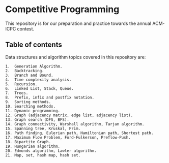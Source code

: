 # Competitive Programming

This repository is for our preparation and practice towards the annual ACM-ICPC contest.

## Table of contents

Data structures and algorithm topics covered in this repository are:

```
1.  Generation Algorithm.
2.  Backtracking.
3.  Branch and Bound.
4.  Time complexity analysis.
5.  Recursion.
6.  Linked List, Stack, Queue.
7.  Trees.
8.  Prefix, infix and postfix notation.
9.  Sorting methods.
10. Searching methods.
11. Dynamic programming.
12. Graph (adjacency matrix, edge list, adjacency list).
13. Graph search (DFS, BFS).
14. Graph connectivity, Warshall algorithm, Tarjan algorithm.
15. Spanning tree, Kruskal, Prim.
16. Path finding, Eulerian path, Hamiltonian path, Shortest path.
17. Maximum Flow Problem, Ford-Fulkerson, Preflow-Push.
18. Bipartite Graph.
19. Hungarian algorithm.
20. Edmonds algorithm, Lawler algorithm.
21. Map, set, hash map, hash set.
```


